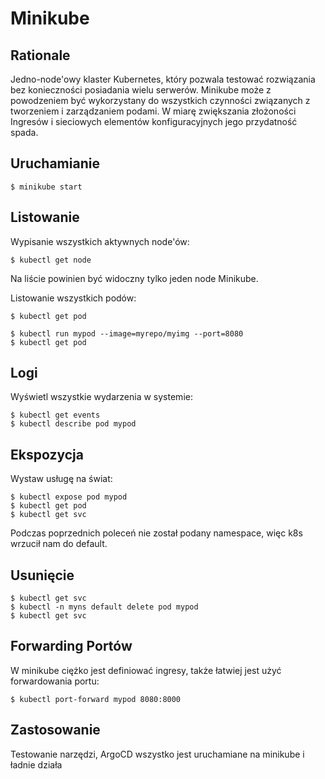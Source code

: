 Minikube
========


Rationale
---------
Jedno-node'owy klaster Kubernetes, który pozwala testować rozwiązania bez
konieczności posiadania wielu serwerów. Minikube może z powodzeniem być
wykorzystany do wszystkich czynności związanych z tworzeniem i zarządzaniem
podami. W miarę zwiększania złożoności Ingresów i sieciowych elementów
konfiguracyjnych jego przydatność spada.


Uruchamianie
------------
    $ minikube start


Listowanie
----------
Wypisanie wszystkich aktywnych node'ów:

    $ kubectl get node

Na liście powinien być widoczny tylko jeden node Minikube.

Listowanie wszystkich podów:

    $ kubectl get pod

    $ kubectl run mypod --image=myrepo/myimg --port=8080
    $ kubectl get pod


Logi
----
Wyświetl wszystkie wydarzenia w systemie:

    $ kubectl get events
    $ kubectl describe pod mypod


Ekspozycja
----------
Wystaw usługę na świat:

    $ kubectl expose pod mypod
    $ kubectl get pod
    $ kubectl get svc

Podczas poprzednich poleceń nie został podany namespace, więc k8s wrzucił nam
do default.


Usunięcie
---------
    $ kubectl get svc
    $ kubectl -n myns default delete pod mypod
    $ kubectl get svc


Forwarding Portów
-----------------
W minikube ciężko jest definiować ingresy, także łatwiej jest użyć
forwardowania portu:

    $ kubectl port-forward mypod 8080:8000


Zastosowanie
------------
Testowanie narzędzi, ArgoCD wszystko jest uruchamiane na minikube
i ładnie działa
